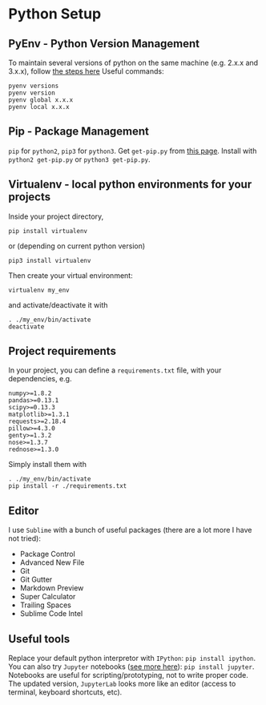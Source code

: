 # Python Setup

## PyEnv - Python Version Management
To maintain several versions of python on the same machine (e.g. 2.x.x and 3.x.x), follow [the steps here](https://github.com/pyenv/pyenv)
Useful commands:
```
pyenv versions
pyenv version
pyenv global x.x.x
pyenv local x.x.x
```

## Pip - Package Management
`pip` for `python2`, `pip3` for `python3`. Get `get-pip.py` from [this page](https://pip.pypa.io/en/stable/installing/).
Install with `python2 get-pip.py` or `python3 get-pip.py`.

## Virtualenv - local python environments for your projects
Inside your project directory,
```
pip install virtualenv
```
or (depending on current python version)
```
pip3 install virtualenv
```

Then create your virtual environment:
```
virtualenv my_env
```
and activate/deactivate it with
```
. ./my_env/bin/activate
deactivate
```

## Project requirements

In your project, you can define a `requirements.txt` file, with your dependencies, e.g.
```
numpy>=1.8.2
pandas>=0.13.1
scipy>=0.13.3
matplotlib>=1.3.1
requests>=2.18.4
pillow>=4.3.0
genty>=1.3.2
nose>=1.3.7
rednose>=1.3.0
```

Simply install them with
```
. ./my_env/bin/activate
pip install -r ./requirements.txt
```

## Editor
I use `Sublime` with a bunch of useful packages (there are a lot more I have not tried):
- Package Control
- Advanced New File
- Git
- Git Gutter
- Markdown Preview
- Super Calculator
- Trailing Spaces
- Sublime Code Intel

## Useful tools
Replace your default python interpretor with `IPython`: `pip install ipython`.
You can also try `Jupyter` notebooks ([see more here](http://jupyter.org/)): `pip install jupyter`. Notebooks are useful for scripting/prototyping, not to write proper code. The updated version, `JupyterLab` looks more like an editor (access to terminal, keyboard shortcuts, etc).
